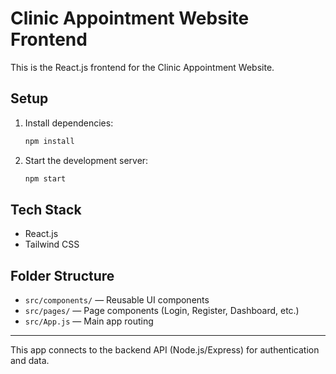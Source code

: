 # Clinic Appointment Website Frontend

This is the React.js frontend for the Clinic Appointment Website.

## Setup

1. Install dependencies:
   ```sh
   npm install
   ```
2. Start the development server:
   ```sh
   npm start
   ```

## Tech Stack
- React.js
- Tailwind CSS

## Folder Structure
- `src/components/` — Reusable UI components
- `src/pages/` — Page components (Login, Register, Dashboard, etc.)
- `src/App.js` — Main app routing

---

This app connects to the backend API (Node.js/Express) for authentication and data.
